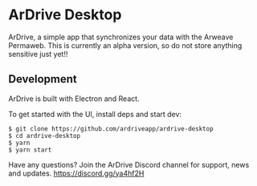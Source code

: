 # ArDrive Desktop

ArDrive, a simple app that synchronizes your data with the Arweave Permaweb.  This is currently an alpha version, so do not store anything sensitive just yet!!

## Development

ArDrive is built with Electron and React.

To get started with the UI, install deps and start dev:

```
$ git clone https://github.com/ardriveapp/ardrive-desktop
$ cd ardrive-desktop
$ yarn
$ yarn start
```

Have any questions?  Join the ArDrive Discord channel for support, news and updates.  https://discord.gg/ya4hf2H
